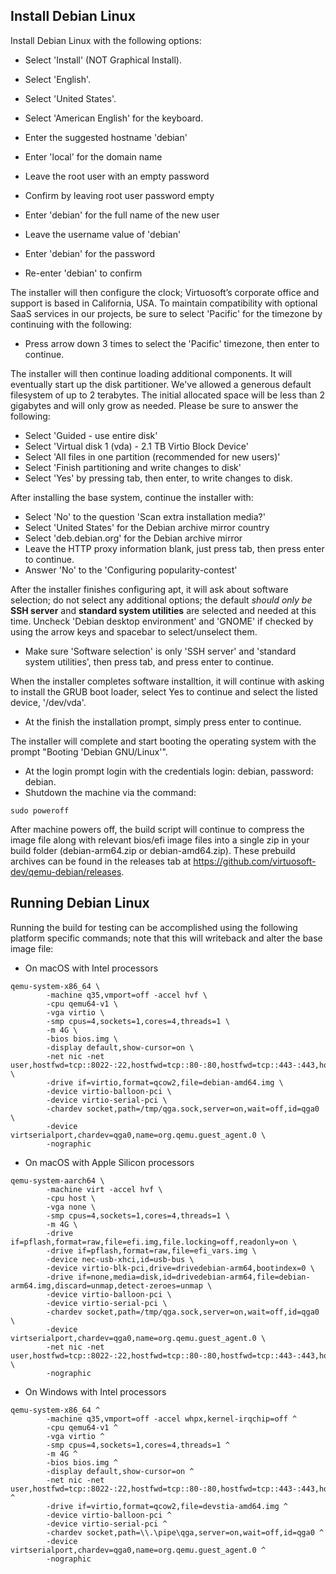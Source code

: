 ## Install Debian Linux
Install Debian Linux with the following options:

* Select 'Install' (NOT Graphical Install).
* Select 'English'.
* Select 'United States'.
* Select 'American English' for the keyboard.

* Enter the suggested hostname 'debian'
* Enter 'local' for the domain name
* Leave the root user with an empty password
* Confirm by leaving root user password empty
* Enter 'debian' for the full name of the new user
* Leave the username value of 'debian'
* Enter 'debian' for the password
* Re-enter 'debian' to confirm

The installer will then configure the clock; Virtuosoft’s corporate office and support is based in California, USA. To maintain compatibility with optional SaaS services in our projects, be sure to select 'Pacific' for the timezone by continuing with the following:

* Press arrow down 3 times to select the 'Pacific' timezone, then enter to continue.

The installer will then continue loading additional components. It will eventually start up the disk partitioner. We've allowed a generous default filesystem of up to 2 terabytes. The initial allocated space will be less than 2 gigabytes and will only grow as needed. Please be sure to answer the following:

* Select 'Guided - use entire disk'
* Select 'Virtual disk 1 (vda) - 2.1 TB Virtio Block Device'
* Select 'All files in one partition (recommended for new users)'
* Select 'Finish partitioning and write changes to disk'
* Select 'Yes' by pressing tab, then enter, to write changes to disk.

After installing the base system, continue the installer with:

* Select 'No' to the question 'Scan extra installation media?'
* Select 'United States' for the Debian archive mirror country
* Select 'deb.debian.org' for the Debian archive mirror
* Leave the HTTP proxy information blank, just press tab, then press enter to continue.
* Answer 'No' to the 'Configuring popularity-contest'

After the installer finishes configuring apt, it will ask about software selection; do not select any additional options; the default *should only be* **SSH server** and **standard system utilities** are selected and needed at this time. Uncheck 'Debian desktop environment' and 'GNOME' if checked by using the arrow keys and spacebar to select/unselect them.

* Make sure 'Software selection' is only 'SSH server' and 'standard system utilities', then press tab, and press enter to continue.

When the installer completes software installtion, it will continue with asking to install the GRUB boot loader, select Yes to continue and select the listed device, '/dev/vda'.

* At the finish the installation prompt, simply press enter to continue.

The installer will complete and start booting the operating system with the prompt "Booting 'Debian GNU/Linux'".

* At the login prompt login with the credentials login: debian, password: debian.
* Shutdown the machine via the command:
```
sudo poweroff
```

After machine powers off, the build script will continue to compress the image file along with relevant bios/efi image files into a single zip in your build folder (debian-arm64.zip or debian-amd64.zip). These prebuild archives can be found in the releases tab at https://github.com/virtuosoft-dev/qemu-debian/releases.

## Running Debian Linux
Running the build for testing can be accomplished using the following platform specific commands; note that this will writeback and alter the base image file:

* On macOS with Intel processors
```
qemu-system-x86_64 \
        -machine q35,vmport=off -accel hvf \
        -cpu qemu64-v1 \
        -vga virtio \
        -smp cpus=4,sockets=1,cores=4,threads=1 \
        -m 4G \
        -bios bios.img \
        -display default,show-cursor=on \
        -net nic -net user,hostfwd=tcp::8022-:22,hostfwd=tcp::80-:80,hostfwd=tcp::443-:443,hostfwd=tcp::8083-:8083 \
        -drive if=virtio,format=qcow2,file=debian-amd64.img \
        -device virtio-balloon-pci \
        -device virtio-serial-pci \
        -chardev socket,path=/tmp/qga.sock,server=on,wait=off,id=qga0 \
        -device virtserialport,chardev=qga0,name=org.qemu.guest_agent.0 \
        -nographic
```

* On macOS with Apple Silicon processors
```
qemu-system-aarch64 \
        -machine virt -accel hvf \
        -cpu host \
        -vga none \
        -smp cpus=4,sockets=1,cores=4,threads=1 \
        -m 4G \
        -drive if=pflash,format=raw,file=efi.img,file.locking=off,readonly=on \
        -drive if=pflash,format=raw,file=efi_vars.img \
        -device nec-usb-xhci,id=usb-bus \
        -device virtio-blk-pci,drive=drivedebian-arm64,bootindex=0 \
        -drive if=none,media=disk,id=drivedebian-arm64,file=debian-arm64.img,discard=unmap,detect-zeroes=unmap \
        -device virtio-balloon-pci \
        -device virtio-serial-pci \
        -chardev socket,path=/tmp/qga.sock,server=on,wait=off,id=qga0 \
        -device virtserialport,chardev=qga0,name=org.qemu.guest_agent.0 \
        -net nic -net user,hostfwd=tcp::8022-:22,hostfwd=tcp::80-:80,hostfwd=tcp::443-:443,hostfwd=tcp::8083-:8083 \
        -nographic
```

* On Windows with Intel processors
```
qemu-system-x86_64 ^
        -machine q35,vmport=off -accel whpx,kernel-irqchip=off ^
        -cpu qemu64-v1 ^
        -vga virtio ^
        -smp cpus=4,sockets=1,cores=4,threads=1 ^
        -m 4G ^
        -bios bios.img ^
        -display default,show-cursor=on ^
        -net nic -net user,hostfwd=tcp::8022-:22,hostfwd=tcp::80-:80,hostfwd=tcp::443-:443,hostfwd=tcp::8023-:8023 ^
        -drive if=virtio,format=qcow2,file=devstia-amd64.img ^
        -device virtio-balloon-pci ^
        -device virtio-serial-pci ^
        -chardev socket,path=\\.\pipe\qga,server=on,wait=off,id=qga0 ^
        -device virtserialport,chardev=qga0,name=org.qemu.guest_agent.0 ^
        -nographic
```
